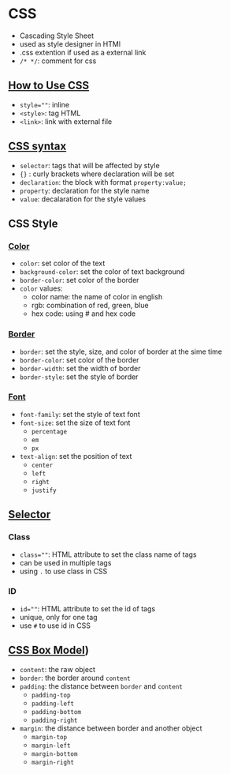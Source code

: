 # CSS
-	Cascading Style Sheet
-	used as style designer in HTMl 
-	.css extention if used as a external link
- `/* */`: comment for css

## [How to Use CSS](https://github.com/HidayatRivai2020/CSS/blob/main/index.html)
-	`style=""`: inline
-	`<style>`: tag HTML 
-	`<link>`: link with external file


## [CSS syntax](https://github.com/HidayatRivai2020/CSS/blob/main/index.html)
- `selector`: tags that will be affected by style
- `{}` : curly brackets where declaration will be set
- `declaration`: the block with format `property:value;`
- `property`: declaration for the style name
- `value`: decalaration for the style values

## CSS Style

### [Color](https://github.com/HidayatRivai2020/CSS/blob/main/color.html)
- `color`: set color of the text
- `background-color`: set the color of text background
- `border-color`: set color of the border
- `color` values:
    - color name: the name of color in english
    - rgb: combination of red, green, blue
    - hex code:  using # and hex code

### [Border](https://github.com/HidayatRivai2020/CSS/blob/main/border.html)
- `border`: set the style, size, and color of border at the sime time
- `border-color`: set color of the border
- `border-width`: set the width of border
- `border-style`: set the style of border

### [Font](https://github.com/HidayatRivai2020/CSS/blob/main/font.html)
- `font-family`: set the style of text font
- `font-size`: set the size of text font
    - `percentage`
    - `em`
    - `px`
- `text-align`: set the position of text
    - `center`
    - `left`
    - `right`
    - `justify`

## [Selector](https://github.com/HidayatRivai2020/CSS/blob/main/selector.html)

### Class
- `class=""`: HTML attribute to set the class name of tags
- can be used in multiple tags
- using `.` to use class in CSS

### ID
- `id=""`: HTML attribute to set the id of tags
- unique, only for one tag
- use `#` to use id in CSS

## [CSS Box Model](https://github.com/HidayatRivai2020/CSS/blob/main/box-model.html))
- `content`: the raw object
- `border`: the border around `content`
- `padding`: the distance between `border` and `content`
    - `padding-top`
    - `padding-left`
    - `padding-bottom`
    - `padding-right`
- `margin`: the distance between border and another object
    - `margin-top`
    - `margin-left`
    - `margin-bottom`
    - `margin-right`